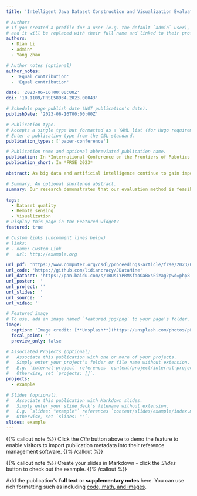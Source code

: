 ```yaml
---
title: 'Intelligent Java Dataset Construction and Visualization Evaluation for Reliable Software Development'

# Authors
# If you created a profile for a user (e.g. the default `admin` user), write the username (folder name) here
# and it will be replaced with their full name and linked to their profile.
authors:
  - Dian Li
  - admin*
  - Yang Zhao

# Author notes (optional)
author_notes:
  - 'Equal contribution'
  - 'Equal contribution'

date: '2023-06-16T00:00:00Z'
doi: '10.1109/FRSE58934.2023.00043'

# Schedule page publish date (NOT publication's date).
publishDate: '2023-06-16T00:00:00Z'

# Publication type.
# Accepts a single type but formatted as a YAML list (for Hugo requirements).
# Enter a publication type from the CSL standard.
publication_types: ['paper-conference']

# Publication name and optional abbreviated publication name.
publication: In *International Conference on the Frontiers of Robotics and Software Engineering*
publication_short: In *FRSE 2023*

abstract: As big data and artificial intelligence continue to gain importance, the reliable quality of datasets has be-come a crucial factor in algorithm performance and result reliability. However, many datasets lack standardization and quality control, which can lead to potential issues in software development and data analysis. In this paper, we propose an objective dataset evaluation algorithm that utilizes multiple metrics, including unified naming conventions and document annotations, for statistical analysis and filtering to ensure reliable data. Our approach scores datasets using reasonable criteria, and we use visualization techniques inspired by remote sensing to compare and visualize reliable dataset quality. Our research demonstrates that our evaluation method is feasible and can assist software developers in enhancing the reliable quality and efficiency of software development by improving dataset quality. Our study concentrates on datasets obtained from GitHub using a web crawler, and our approach establishes a standardized technique for evaluating reliable dataset quality.

# Summary. An optional shortened abstract.
summary: Our research demonstrates that our evaluation method is feasible and can assist software developers in enhancing the reliable quality and efficiency of software development by improving dataset quality. Our study concentrates on datasets obtained from GitHub using a web crawler, and our approach establishes a standardized technique for evaluating reliable dataset quality.

tags: 
  - Dataset quatity 
  - Remote sensing
  - Visualization
# Display this page in the Featured widget?
featured: true

# Custom links (uncomment lines below)
# links:
# - name: Custom Link
#   url: http://example.org

url_pdf: 'https://www.computer.org/csdl/proceedings-article/frse/2023/011100a263/1Qm5WcfxCVO'
url_code: 'https://github.com/lidiancracy/JDataMine'
url_dataset: 'https://pan.baidu.com/s/1BUs1YPRMsfaoOaBxsEizag?pwd=php8'
url_poster: ''
url_project: ''
url_slides: ''
url_source: ''
url_video: ''

# Featured image
# To use, add an image named `featured.jpg/png` to your page's folder.
image:
  caption: 'Image credit: [**Unsplash**](https://unsplash.com/photos/pLCdAaMFLTE)'
  focal_point: ''
  preview_only: false

# Associated Projects (optional).
#   Associate this publication with one or more of your projects.
#   Simply enter your project's folder or file name without extension.
#   E.g. `internal-project` references `content/project/internal-project/index.md`.
#   Otherwise, set `projects: []`.
projects:
  - example

# Slides (optional).
#   Associate this publication with Markdown slides.
#   Simply enter your slide deck's filename without extension.
#   E.g. `slides: "example"` references `content/slides/example/index.md`.
#   Otherwise, set `slides: ""`.
slides: example
---
```


{{% callout note %}}
Click the _Cite_ button above to demo the feature to enable visitors to import publication metadata into their reference management software.
{{% /callout %}}

{{% callout note %}}
Create your slides in Markdown - click the _Slides_ button to check out the example.
{{% /callout %}}

Add the publication's **full text** or **supplementary notes** here. You can use rich formatting such as including [code, math, and images](https://docs.hugoblox.com/content/writing-markdown-latex/).
